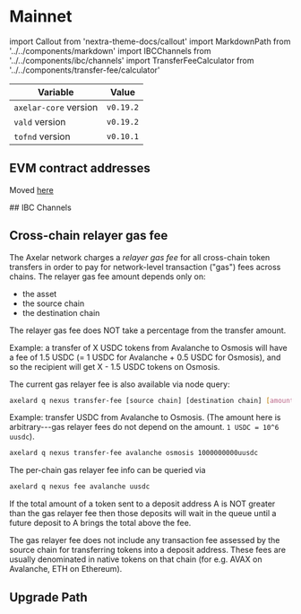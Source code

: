 # Mainnet

import Callout from 'nextra-theme-docs/callout'
import MarkdownPath from '../../components/markdown'
import IBCChannels from '../../components/ibc/channels'
import TransferFeeCalculator from '../../components/transfer-fee/calculator'

| Variable              | Value     |
| --------------------- | --------- |
| `axelar-core` version | `v0.19.2` |
| `vald` version        | `v0.19.2` |
| `tofnd` version       | `v0.10.1` |


## EVM contract addresses
Moved [here](../dev/build/contract-addresses/mainnet)

<div className="space-y-1 mt-4">
  ## IBC Channels
  <IBCChannels environment="mainnet" />
</div>

## Cross-chain relayer gas fee

The Axelar network charges a _relayer gas fee_ for all cross-chain token transfers in order to pay for network-level transaction ("gas") fees across chains.
The relayer gas fee amount depends only on:

- the asset
- the source chain
- the destination chain

<Callout emoji="💡">
  The relayer gas fee does NOT take a percentage from the transfer amount.
</Callout>

<div className="space-y-1 mt-4">
  <TransferFeeCalculator environment="mainnet" />
</div>

Example: a transfer of X USDC tokens from Avalanche to Osmosis will have a fee of 1.5 USDC (= 1 USDC for Avalanche + 0.5 USDC for Osmosis),
and so the recipient will get X - 1.5 USDC tokens on Osmosis.

The current gas relayer fee is also available via node query:

```bash
axelard q nexus transfer-fee [source chain] [destination chain] [amount]
```

Example: transfer USDC from Avalanche to Osmosis. (The amount here is arbitrary---gas relayer fees do not depend on the amount. `1 USDC = 10^6 uusdc`).

```bash
axelard q nexus transfer-fee avalanche osmosis 1000000000uusdc
```

The per-chain gas relayer fee info can be queried via

```bash
axelard q nexus fee avalanche uusdc
```

If the total amount of a token sent to a deposit address A is NOT greater than the gas relayer fee
then those deposits will wait in the queue until a future deposit to A brings the total above the fee.

The gas relayer fee does not include any transaction fee assessed by the source chain for transferring tokens into a deposit address. These fees are usually denominated in native tokens on that chain (for e.g. AVAX on Avalanche, ETH on Ethereum).

## Upgrade Path

<MarkdownPath src="/md/mainnet/upgrade-path.md" />
